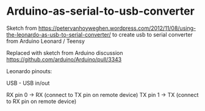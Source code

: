 # Arduino-as-serial-to-usb-converter
Sketch from https://petervanhoyweghen.wordpress.com/2012/11/08/using-the-leonardo-as-usb-to-serial-converter/ to create usb to serial converter from Arduino Leonard / Teensy

Replaced with sketch from Arduino discussion https://github.com/arduino/Arduino/pull/3343

Leonardo pinouts:

USB - USB in/out 

RX pin 0 -> RX (connect to TX pin on remote device)
TX pin 1 -> TX (connect to RX pin on remote device)

